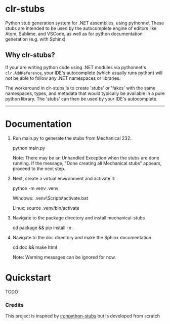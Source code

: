# clr-stubs

Python stub generation system for .NET assemblies, using pythonnet
These stubs are intended to be used by the autocomplete engine of editors like Atom, Sublime, and VSCode, as well
as for python documentation generation (e.g. with Sphinx)

## Why clr-stubs?

If your are writing python code using .NET modules via pythonnet's `clr.AddReference`, your IDE's
autocomplete (which usually runs python) will not be able to follow any .NET namespaces or libraries.

The workaround in clr-stubs is to create 'stubs' or 'fakes' with the same namespaces, types, and metadata
that would typically be available in a pure python library. The 'stubs' can then be used by your IDE's
autocomplete.


-----------------------

# Documentation

1. Run main.py to generate the stubs from Mechanical 232.

    python main.py

    Note: There may be an Unhandled Exception when the stubs are done running.
    If the message, "Done creating all Mechanical stubs" appears, proceed 
    to the next step.

2. Next, create a virtual environment and activate it:

    python -m venv .venv
    
    Windows:
        .venv\Scripts\activate.bat

    Linux:
        source .venv/bin/activate

3. Navigate to the package directory and install mechanical-stubs

    cd package && pip install -e .

4. Navigate to the doc directory and make the Sphinx documentation

    cd doc && make html

    Note: Warning messages can be ignored for now. 


# Quickstart

TODO


### Credits

This project is inspired by [ironpython-stubs](https://github.com/gtalarico/ironpython-stubs) but is developed
from scratch

